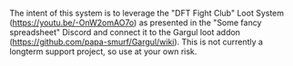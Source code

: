 The intent of this system is to leverage the "DFT Fight Club" Loot System (https://youtu.be/-OnW2omAO7o) as presented in the "Some fancy spreadsheet" Discord and connect it to the Gargul loot addon (https://github.com/papa-smurf/Gargul/wiki). This is not currently a longterm support project, so use at your own risk.
